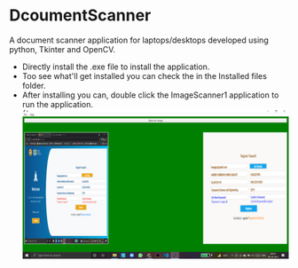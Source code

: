 # DcoumentScanner
A document scanner application for laptops/desktops developed using python, Tkinter and OpenCV.
- Directly install the .exe file to install the application.
- Too see what'll get installed you can check the in the Installed files folder.
- After installing you can, double click the ImageScanner1 application to run the application.
![Application image](readmeImages/DocumentScanner.png)
